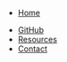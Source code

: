 * [Home](dgl204-2022fa/home.md)
<!-- * [Topics](dgl204-2022fa/topics.md) -->
* [GitHub](https://github.com/nic-dgl-204-fall-2022)
* [Resources](dgl204-2022fa/resources.md)
* [Contact](dgl204-2022fa/contact.md)
